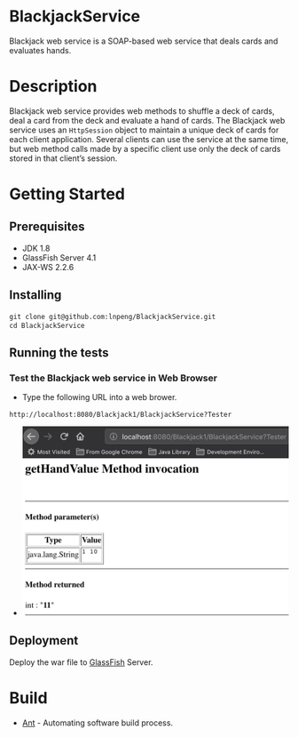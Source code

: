 # BlackjackService
Blackjack web service is a SOAP-based web service that deals cards and evaluates hands.

# Description
Blackjack web service provides web methods to shuffle a deck of cards, deal a card from the deck and evaluate a hand of cards. The Blackjack web service uses an `HttpSession` object to maintain a unique deck of cards for each client application. Several clients can use the service at the same time, but web method calls made by a specific client use only the deck of cards stored in that client’s session.

# Getting Started
## Prerequisites
- JDK 1.8
- GlassFish Server 4.1
- JAX-WS 2.2.6

## Installing
```
git clone git@github.com:lnpeng/BlackjackService.git
cd BlackjackService
```

## Running the tests
### Test the Blackjack web service in Web Browser
- Type the following URL into a web brower.
```
http://localhost:8080/Blackjack1/BlackjackService?Tester
```
- ![Test](https://github.com/lnpeng/BlackjackService/blob/master/Screen%20Shot%202018-12-04%20at%204.51.46%20PM.png)

## Deployment
Deploy the war file to [GlassFish](https://javaee.github.io/glassfish/) Server.

# Build
* [Ant](https://ant.apache.org/) - Automating software build process.

